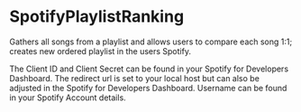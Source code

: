 # SpotifyPlaylistRanking
Gathers all songs from a playlist and allows users to compare each song 1:1; creates new ordered playlist in the users Spotify.

The Client ID and Client Secret can be found in your Spotify for Developers Dashboard. The redirect url is set to your local host but can also be adjusted in the Spotify for Developers Dashboard. Username can be found in your Spotify Account details.
